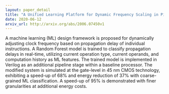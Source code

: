 ```yaml
---
layout: paper_detail
title: "A Unified Learning Platform for Dynamic Frequency Scaling in Pipelined Processors"
date: 2020-06-12
arxiv_url: http://arxiv.org/abs/2006.07450v1
---
```


A machine learning (ML) design framework is proposed for dynamically adjusting clock frequency based on propagation delay of individual instructions. A Random Forest model is trained to classify propagation delays in real-time, utilizing current operation type, current operands, and computation history as ML features. The trained model is implemented in Verilog as an additional pipeline stage within a baseline processor. The modified system is simulated at the gate-level in 45 nm CMOS technology, exhibiting a speed-up of 68% and energy reduction of 37% with coarse-grained ML classification. A speed-up of 95% is demonstrated with finer granularities at additional energy costs.
